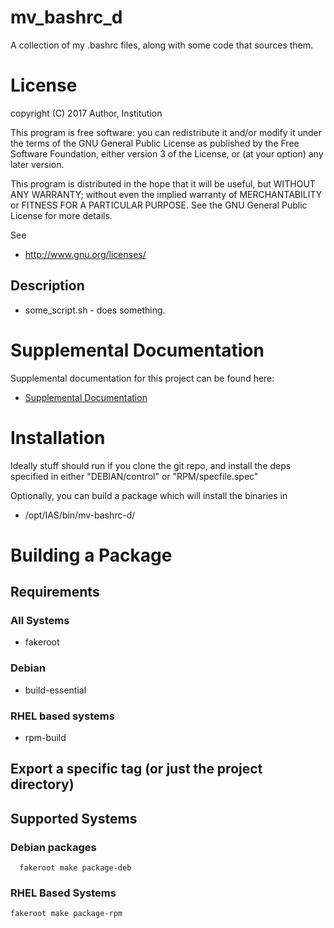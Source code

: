 # mv_bashrc_d

A collection of my .bashrc files, along with some code that sources them.

# License

copyright (C) 2017 Author, Institution

This program is free software: you can redistribute it and/or modify
it under the terms of the GNU General Public License as published by
the Free Software Foundation, either version 3 of the License, or
(at your option) any later version.

This program is distributed in the hope that it will be useful,
but WITHOUT ANY WARRANTY; without even the implied warranty of
MERCHANTABILITY or FITNESS FOR A PARTICULAR PURPOSE.  See the
GNU General Public License for more details.

See 

* http://www.gnu.org/licenses/

## Description

* some_script.sh - does something.

# Supplemental Documentation

Supplemental documentation for this project can be found here:

* [Supplemental Documentation](./doc/index.md)

# Installation

Ideally stuff should run if you clone the git repo, and install the deps specified
in either "DEBIAN/control" or "RPM/specfile.spec"

Optionally, you can build a package which will install the binaries in

* /opt/IAS/bin/mv-bashrc-d/

# Building a Package

## Requirements

### All Systems

* fakeroot

### Debian

* build-essential

### RHEL based systems

* rpm-build

## Export a specific tag (or just the project directory)

## Supported Systems

### Debian packages

```
  fakeroot make package-deb
```

### RHEL Based Systems

```
fakeroot make package-rpm
```

